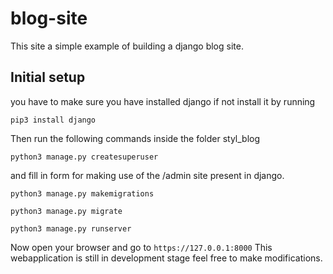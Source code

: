 # blog-site
This site a simple example of building a django blog site.
<h2>Initial setup</h2>
you have to make sure you have installed django if not install it by running

```pip3 install django```

Then run the following commands inside the folder styl_blog

```python3 manage.py createsuperuser```

and fill in form for making use of the /admin site present in django.

```python3 manage.py makemigrations```

```python3 manage.py migrate```

```python3 manage.py runserver```

Now open your browser and go to ```https://127.0.0.1:8000```
This webapplication is still in development stage feel free to make modifications.
